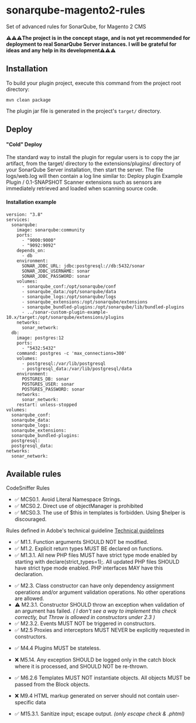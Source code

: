 # sonarqube-magento2-rules
<p>Set of advanced rules for SonarQube, for Magento 2 CMS<p>
<p><strong>⚠️⚠️⚠️The project is in the concept stage, and is not yet recommended for deployment to real SonarQube Server instances. I will be grateful for ideas and any help in its development⚠️⚠️⚠️</strong></p>

<h2>Installation</h2>
To build your plugin project, execute this command from the project root directory:

`mvn clean package`

The plugin jar file is generated in the project's `target/` directory.

<h2>Deploy</h2>
<h4>"Cold" Deploy</h4>
The standard way to install the plugin for regular users is to copy the jar artifact, from the target/ directory to the extensions/plugins/ directory of your SonarQube Server installation, then start the server. The file logs/web.log will then contain a log line similar to:
Deploy plugin Example Plugin / 0.1-SNAPSHOT
Scanner extensions such as sensors are immediately retrieved and loaded when scanning source code.

<h4>Installation example</h4>

````
version: "3.8"
services:
  sonarqube:
    image: sonarqube:community
    ports:
      - "9000:9000"
      - "9092:9092"
    depends_on:
      - db
    environment:
      SONAR_JDBC_URL: jdbc:postgresql://db:5432/sonar
      SONAR_JDBC_USERNAME: sonar
      SONAR_JDBC_PASSWORD: sonar
    volumes:
      - sonarqube_conf:/opt/sonarqube/conf
      - sonarqube_data:/opt/sonarqube/data
      - sonarqube_logs:/opt/sonarqube/logs
      - sonarqube_extensions:/opt/sonarqube/extensions
      - sonarqube_bundled-plugins:/opt/sonarqube/lib/bundled-plugins
      - ../sonar-custom-plugin-example-10.x/target:/opt/sonarqube/extensions/plugins
    networks:
      sonar_network:
  db:
    image: postgres:12
    ports:
      - "5432:5432"
    command: postgres -c 'max_connections=300'
    volumes:
      - postgresql:/var/lib/postgresql
      - postgresql_data:/var/lib/postgresql/data
    environment:
      POSTGRES_DB: sonar
      POSTGRES_USER: sonar
      POSTGRES_PASSWORD: sonar
    networks:
      sonar_network:
    restart: unless-stopped
volumes:
  sonarqube_conf:
  sonarqube_data:
  sonarqube_logs:
  sonarqube_extensions:
  sonarqube_bundled-plugins:
  postgresql:
  postgresql_data:
networks:
  sonar_network:

````

<h2>Available rules</h2>

<p>CodeSniffer Rules</p>
<ul>
    <li>✅ MCS0.1. Avoid Literal Namespace Strings.</li>
    <li>✅ MCS0.2. Direct use of objectManager is prohibited</li>
    <li>✅ MCS0.3. The use of $this in templates is forbidden. Using $helper is discouraged.</li>
</ul>

<p>Rules defined in Adobe's technical guideline <a href="https://developer.adobe.com/commerce/php/coding-standards/technical-guidelines/">Technical guidelines</a></p>
<ul>
    <li>✅ M1.1. Function arguments SHOULD NOT be modified.</li>
    <li>✅ M1.2. Explicit return types MUST BE declared on functions.</li>
    <li>✅ M1.3.1. All new PHP files MUST have strict type mode enabled by starting with declare(strict_types=1);. All updated PHP files SHOULD have strict type mode enabled. PHP interfaces MAY have this declaration.
</ul>
<ul>
    <li>✅ M2.3. Class constructor can have only dependency assignment operations and/or argument validation operations. No other operations are allowed.</li>
    <li>️⚠️ M2.3.1. Constructor SHOULD throw an exception when validation of an argument has failed. <i>( I don't see a way to implement this check correctly, but Throw is allowed in constructors under 2.3 )</i> </li>
    <li>✅ M2.3.2. Events MUST NOT be triggered in constructors.</li>
    <li>✅ M2.5 Proxies and interceptors MUST NEVER be explicitly requested in constructors.</li>
</ul>
<ul>
    <li>✅ M4.4 Plugins MUST be stateless.</li>
</ul>
<ul>
    <li>❌ M5.14. Any exception SHOULD be logged only in the catch block where it is processed, and SHOULD NOT be re-thrown.</li>
</ul>
<ul>
    <li>✅ M6.2.6 Templates MUST NOT instantiate objects. All objects MUST be passed from the Block objects.</li>
</ul>
<ul>
    <li>❌ M9.4 HTML markup generated on server should not contain user-specific data</li>
</ul>
<ul>
    <li>✅ M15.3.1. Sanitize input; escape output. <i>(only escape check & .phtml)</i></li>
</ul>

